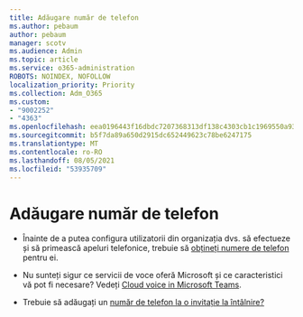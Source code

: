 ```yaml
---
title: Adăugare număr de telefon
ms.author: pebaum
author: pebaum
manager: scotv
ms.audience: Admin
ms.topic: article
ms.service: o365-administration
ROBOTS: NOINDEX, NOFOLLOW
localization_priority: Priority
ms.collection: Adm_O365
ms.custom:
- "9002252"
- "4363"
ms.openlocfilehash: eea0196443f16dbdc7207368313df138c4303cb1c1969550a9302a35cc6ed2df
ms.sourcegitcommit: b5f7da89a650d2915dc652449623c78be6247175
ms.translationtype: MT
ms.contentlocale: ro-RO
ms.lasthandoff: 08/05/2021
ms.locfileid: "53935709"
---
```

# <a name="add-phone-number"></a>Adăugare număr de telefon

- Înainte de a putea configura utilizatorii din organizația dvs. să efectueze și să primească apeluri telefonice, trebuie să [obțineți numere de telefon](https://docs.microsoft.com/MicrosoftTeams/manage-phone-numbers-for-your-organization/) pentru ei.

- Nu sunteți sigur ce servicii de voce oferă Microsoft și ce caracteristici vă pot fi necesare? Vedeți [Cloud voice in Microsoft Teams](https://docs.microsoft.com/MicrosoftTeams/cloud-voice-landing-page).

- Trebuie să adăugați un [număr de telefon la o invitație la întâlnire?](https://docs.microsoft.com/MicrosoftTeams/set-the-phone-numbers-included-on-invites-in-teams)
